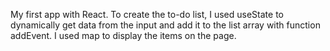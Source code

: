 My first app with React.
To create the to-do list, I used useState to dynamically get data from the input and add it to the list array with function addEvent.
I used map to display the items on the page.